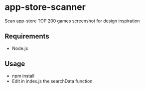 # app-store-scanner
Scan app-store TOP 200 games screenshot for design inspiration

## Requirements

- Node.js

## Usage

- npm install 
- Edit in index.js the searchData function.
